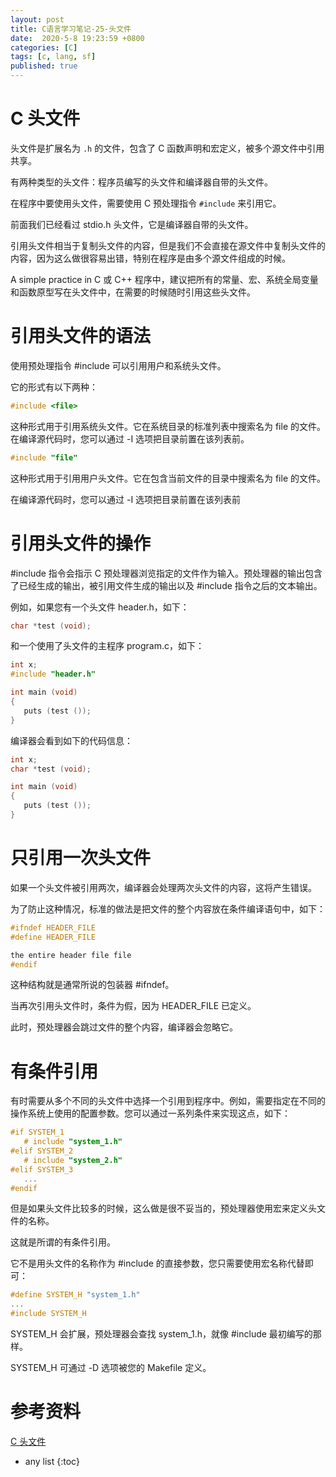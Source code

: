 ```yaml
---
layout: post
title: C语言学习笔记-25-头文件
date:  2020-5-8 19:23:59 +0800
categories: [C]
tags: [c, lang, sf]
published: true
---
```


# C 头文件

头文件是扩展名为 `.h` 的文件，包含了 C 函数声明和宏定义，被多个源文件中引用共享。

有两种类型的头文件：程序员编写的头文件和编译器自带的头文件。

在程序中要使用头文件，需要使用 C 预处理指令 `#include` 来引用它。

前面我们已经看过 stdio.h 头文件，它是编译器自带的头文件。

引用头文件相当于复制头文件的内容，但是我们不会直接在源文件中复制头文件的内容，因为这么做很容易出错，特别在程序是由多个源文件组成的时候。

A simple practice in C 或 C++ 程序中，建议把所有的常量、宏、系统全局变量和函数原型写在头文件中，在需要的时候随时引用这些头文件。

# 引用头文件的语法

使用预处理指令 #include 可以引用用户和系统头文件。

它的形式有以下两种：

```c
#include <file>
```

这种形式用于引用系统头文件。它在系统目录的标准列表中搜索名为 file 的文件。在编译源代码时，您可以通过 -I 选项把目录前置在该列表前。

```c
#include "file"
```

这种形式用于引用用户头文件。它在包含当前文件的目录中搜索名为 file 的文件。

在编译源代码时，您可以通过 -I 选项把目录前置在该列表前

# 引用头文件的操作

#include 指令会指示 C 预处理器浏览指定的文件作为输入。预处理器的输出包含了已经生成的输出，被引用文件生成的输出以及 #include 指令之后的文本输出。

例如，如果您有一个头文件 header.h，如下：

```c
char *test (void);
```

和一个使用了头文件的主程序 program.c，如下：

```c
int x;
#include "header.h"

int main (void)
{
   puts (test ());
}
```

编译器会看到如下的代码信息：

```c
int x;
char *test (void);

int main (void)
{
   puts (test ());
}
```

# 只引用一次头文件

如果一个头文件被引用两次，编译器会处理两次头文件的内容，这将产生错误。

为了防止这种情况，标准的做法是把文件的整个内容放在条件编译语句中，如下：

```c
#ifndef HEADER_FILE
#define HEADER_FILE

the entire header file file
#endif
```

这种结构就是通常所说的包装器 #ifndef。

当再次引用头文件时，条件为假，因为 HEADER_FILE 已定义。

此时，预处理器会跳过文件的整个内容，编译器会忽略它。

# 有条件引用

有时需要从多个不同的头文件中选择一个引用到程序中。例如，需要指定在不同的操作系统上使用的配置参数。您可以通过一系列条件来实现这点，如下：

```c
#if SYSTEM_1
   # include "system_1.h"
#elif SYSTEM_2
   # include "system_2.h"
#elif SYSTEM_3
   ...
#endif
```

但是如果头文件比较多的时候，这么做是很不妥当的，预处理器使用宏来定义头文件的名称。

这就是所谓的有条件引用。

它不是用头文件的名称作为 #include 的直接参数，您只需要使用宏名称代替即可：

```c
#define SYSTEM_H "system_1.h"
...
#include SYSTEM_H
```

SYSTEM_H 会扩展，预处理器会查找 system_1.h，就像 #include 最初编写的那样。

SYSTEM_H 可通过 -D 选项被您的 Makefile 定义。



# 参考资料

[C 头文件](https://www.runoob.com/cprogramming/c-header-files.html)

* any list
{:toc}